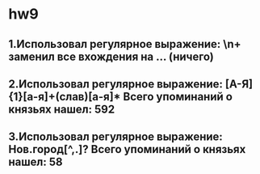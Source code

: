 # hw9
## 1.Использовал регулярное выражение: \n+ заменил все вхождения на ... (ничего)
## 2.Использовал регулярное выражение: [А-Я]{1}[а-я]+(слав)[а-я]* Всего упоминаний о князьях нашел: 592
## 3.Использовал регулярное выражение: Нов.город[^,.]? Всего упоминаний о князьях нашел: 58
